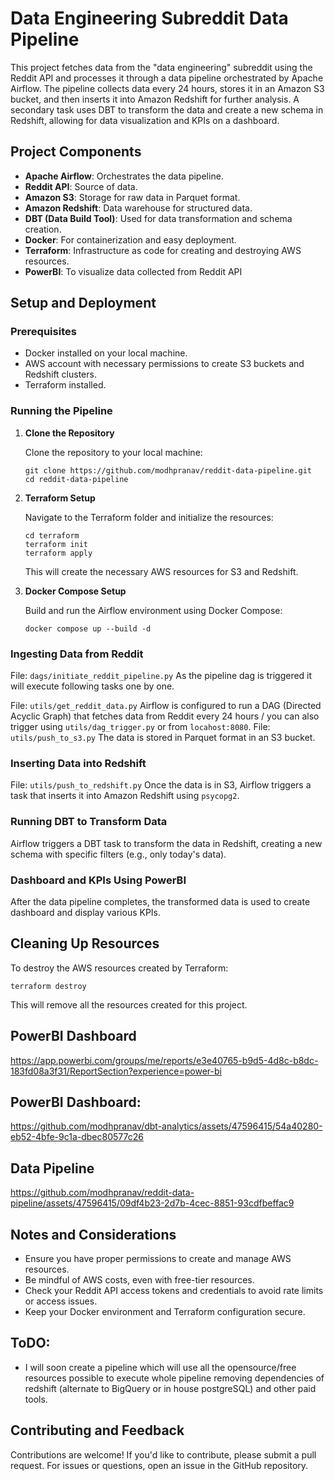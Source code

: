 # Data Engineering Subreddit Data Pipeline

This project fetches data from the "data engineering" subreddit using the Reddit API and processes it through a data pipeline orchestrated by Apache Airflow. The pipeline collects data every 24 hours, stores it in an Amazon S3 bucket, and then inserts it into Amazon Redshift for further analysis. A secondary task uses DBT to transform the data and create a new schema in Redshift, allowing for data visualization and KPIs on a dashboard.

## Project Components

- **Apache Airflow**: Orchestrates the data pipeline.
- **Reddit API**: Source of data.
- **Amazon S3**: Storage for raw data in Parquet format.
- **Amazon Redshift**: Data warehouse for structured data.
- **DBT (Data Build Tool)**: Used for data transformation and schema creation.
- **Docker**: For containerization and easy deployment.
- **Terraform**: Infrastructure as code for creating and destroying AWS resources.
- **PowerBI**: To visualize data collected from Reddit API

## Setup and Deployment

### Prerequisites

- Docker installed on your local machine.
- AWS account with necessary permissions to create S3 buckets and Redshift clusters.
- Terraform installed.

### Running the Pipeline

1. **Clone the Repository**

   Clone the repository to your local machine:

   ```
   git clone https://github.com/modhpranav/reddit-data-pipeline.git
   cd reddit-data-pipeline
   ```

2. **Terraform Setup**

   Navigate to the Terraform folder and initialize the resources:

   ```
   cd terraform
   terraform init
   terraform apply
   ```
   This will create the necessary AWS resources for S3 and Redshift.

3. **Docker Compose Setup**

   Build and run the Airflow environment using Docker Compose:

   ```
   docker compose up --build -d
   ```

### Ingesting Data from Reddit

File: ```dags/initiate_reddit_pipeline.py``` As the pipeline dag is triggered it will execute following tasks one by one.

File: ```utils/get_reddit_data.py``` Airflow is configured to run a DAG (Directed Acyclic Graph) that fetches data from Reddit every 24 hours / you can also trigger using ```utils/dag_trigger.py``` or from ```locahost:8080```.
File: ```utils/push_to_s3.py```  The data is stored in Parquet format in an S3 bucket.

### Inserting Data into Redshift

File: ```utils/push_to_redshift.py```  Once the data is in S3, Airflow triggers a task that inserts it into Amazon Redshift using `psycopg2`.

### Running DBT to Transform Data

Airflow triggers a DBT task to transform the data in Redshift, creating a new schema with specific filters (e.g., only today's data).

### Dashboard and KPIs Using PowerBI

After the data pipeline completes, the transformed data is used to create dashboard and display various KPIs.

## Cleaning Up Resources

To destroy the AWS resources created by Terraform:

  ```
  terraform destroy
  ```

This will remove all the resources created for this project.


## PowerBI Dashboard 
https://app.powerbi.com/groups/me/reports/e3e40765-b9d5-4d8c-b8dc-183fd08a3f31/ReportSection?experience=power-bi

## PowerBI Dashboard:
https://github.com/modhpranav/dbt-analytics/assets/47596415/54a40280-eb52-4bfe-9c1a-dbec80577c26

## Data Pipeline
https://github.com/modhpranav/reddit-data-pipeline/assets/47596415/09df4b23-2d7b-4cec-8851-93cdfbeffac9

## Notes and Considerations

- Ensure you have proper permissions to create and manage AWS resources.
- Be mindful of AWS costs, even with free-tier resources.
- Check your Reddit API access tokens and credentials to avoid rate limits or access issues.
- Keep your Docker environment and Terraform configuration secure.

## ToDO:
- I will soon create a pipeline which will use all the opensource/free resources possible to execute whole pipeline removing dependencies of redshift (alternate to BigQuery or in house postgreSQL) and other paid tools.

## Contributing and Feedback

Contributions are welcome! If you'd like to contribute, please submit a pull request. For issues or questions, open an issue in the GitHub repository.

